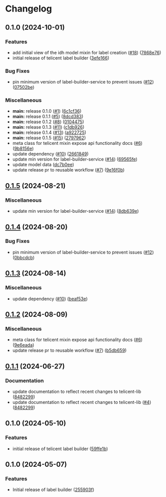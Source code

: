 # Changelog

## 0.1.0 (2024-10-01)


### Features

* add initial view of the idh model mixin for label creation ([#18](https://github.com/telicent-oss/label-builder/issues/18)) ([7868e76](https://github.com/telicent-oss/label-builder/commit/7868e764da8c65d333e8c409b5fe6067d2d8945c))
* initial release of telicent label builder ([3efe166](https://github.com/telicent-oss/label-builder/commit/3efe1669496003ae8d8cfaa4bff9ba6443b0b154))


### Bug Fixes

* pin minimum version of label-builder-service to prevent issues ([#12](https://github.com/telicent-oss/label-builder/issues/12)) ([07502be](https://github.com/telicent-oss/label-builder/commit/07502be638af0054f8575df817e96fbc02f8c946))


### Miscellaneous

* **main:** release 0.1.0 ([#1](https://github.com/telicent-oss/label-builder/issues/1)) ([6c1cf36](https://github.com/telicent-oss/label-builder/commit/6c1cf3642254ff1820dc2ae33f3414afe977cbc1))
* **main:** release 0.1.1 ([#5](https://github.com/telicent-oss/label-builder/issues/5)) ([8dcd383](https://github.com/telicent-oss/label-builder/commit/8dcd3839e15c748cb99c6ac4ab66c59db477419a))
* **main:** release 0.1.2 ([#8](https://github.com/telicent-oss/label-builder/issues/8)) ([0104475](https://github.com/telicent-oss/label-builder/commit/01044757c8d0ffae3f1989ce38b9225a689e5a3b))
* **main:** release 0.1.3 ([#11](https://github.com/telicent-oss/label-builder/issues/11)) ([c1db926](https://github.com/telicent-oss/label-builder/commit/c1db926547456499815ca1b8a1d712bfb4c9c173))
* **main:** release 0.1.4 ([#13](https://github.com/telicent-oss/label-builder/issues/13)) ([a922725](https://github.com/telicent-oss/label-builder/commit/a9227254d974e3a24c50abe8bad4bef57438fe56))
* **main:** release 0.1.5 ([#15](https://github.com/telicent-oss/label-builder/issues/15)) ([2797962](https://github.com/telicent-oss/label-builder/commit/2797962e0ed89f42239dc5d233f340939a5394f1))
* meta class for telicent mixin expose api functionality docs ([#6](https://github.com/telicent-oss/label-builder/issues/6)) ([9b8156e](https://github.com/telicent-oss/label-builder/commit/9b8156e02800e25de16510b57ee6743e61a65b5b))
* update dependency ([#10](https://github.com/telicent-oss/label-builder/issues/10)) ([2661849](https://github.com/telicent-oss/label-builder/commit/2661849819fb13b0d37baa72a743b69d40085332))
* update min version for label-builder-service ([#14](https://github.com/telicent-oss/label-builder/issues/14)) ([69565fe](https://github.com/telicent-oss/label-builder/commit/69565fe7e08a380491a0ae099872ca561998b80c))
* update model data ([dc7b0ee](https://github.com/telicent-oss/label-builder/commit/dc7b0eefab7e0f332ec706ecf2623287d237f3e2))
* update release pr to reusable workflow ([#7](https://github.com/telicent-oss/label-builder/issues/7)) ([9e16f0b](https://github.com/telicent-oss/label-builder/commit/9e16f0bec647783d6ec32457780325fb45ae4e98))

## [0.1.5](https://github.com/telicent-oss/label-builder/compare/v0.1.4...v0.1.5) (2024-08-21)


### Miscellaneous

* update min version for label-builder-service ([#14](https://github.com/telicent-oss/label-builder/issues/14)) ([8db639e](https://github.com/telicent-oss/label-builder/commit/8db639ec53ae666299965db610a168408e573842))

## [0.1.4](https://github.com/telicent-oss/label-builder/compare/v0.1.3...v0.1.4) (2024-08-20)


### Bug Fixes

* pin minimum version of label-builder-service to prevent issues ([#12](https://github.com/telicent-oss/label-builder/issues/12)) ([0bbcdcb](https://github.com/telicent-oss/label-builder/commit/0bbcdcb802d26176ed88c0995da87ece268be60b))

## [0.1.3](https://github.com/telicent-oss/label-builder/compare/v0.1.2...v0.1.3) (2024-08-14)


### Miscellaneous

* update dependency ([#10](https://github.com/telicent-oss/label-builder/issues/10)) ([beaf53e](https://github.com/telicent-oss/label-builder/commit/beaf53ed34042f7ff70ffd0161e34536f43d9162))

## [0.1.2](https://github.com/telicent-oss/label-builder/compare/v0.1.1...v0.1.2) (2024-08-09)


### Miscellaneous

* meta class for telicent mixin expose api functionality docs ([#6](https://github.com/telicent-oss/label-builder/issues/6)) ([9e6eada](https://github.com/telicent-oss/label-builder/commit/9e6eadaae178b14b45b0da9143b84e52a0584aa1))
* update release pr to reusable workflow ([#7](https://github.com/telicent-oss/label-builder/issues/7)) ([b5db659](https://github.com/telicent-oss/label-builder/commit/b5db659b1663c9cfe96084a2a4f577e34ada5fda))

## [0.1.1](https://github.com/telicent-oss/label-builder/compare/v0.1.0...v0.1.1) (2024-06-27)


### Documentation

* update documentation to reflect recent changes to telicent-lib ([8482299](https://github.com/telicent-oss/label-builder/commit/84822998a0445c672cb9f17742bfc963794948da))
* update documentation to reflect recent changes to telicent-lib ([#4](https://github.com/telicent-oss/label-builder/issues/4)) ([8482299](https://github.com/telicent-oss/label-builder/commit/84822998a0445c672cb9f17742bfc963794948da))

## 0.1.0 (2024-05-10)


### Features

* initial release of telicent label builder ([59ffe1b](https://github.com/telicent-oss/label-builder/commit/59ffe1bd54aae57ab62175e8065e0fc9e86bc4b2))

## 0.1.0 (2024-05-07)


### Features

* Initial release of label builder ([255903f](https://github.com/telicent-oss/label-builder/commit/255903f327573e7caf1f0f3b91cbf86aadf9e595))

